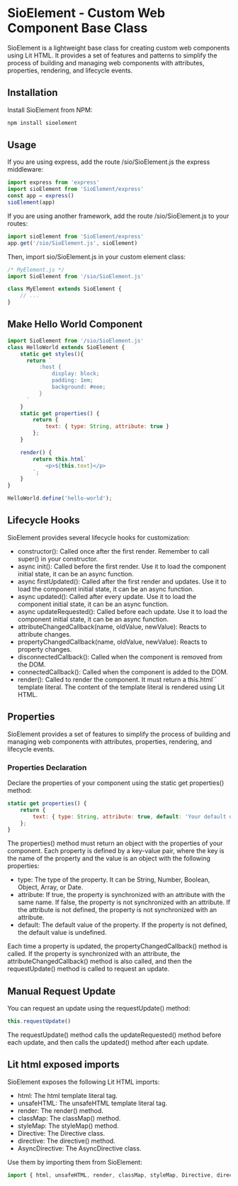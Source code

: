 # SioElement - Custom Web Component Base Class

SioElement is a lightweight base class for creating custom web components using Lit HTML. It provides a set of features and patterns to simplify the process of building and managing web components with attributes, properties, rendering, and lifecycle events.


## Installation

Install SioElement from NPM:

```bash
npm install sioelement
```


## Usage

If you are using express, add the route /sio/SioElement.js the express middleware:

```javascript
import express from 'express'
import sioElement from 'SioElement/express'
const app = express()
sioElement(app)
```

If you are using another framework, add the route /sio/SioElement.js to your routes:

```javascript
import sioElement from 'SioElement/express'
app.get('/sio/SioElement.js', sioElement)
```

Then, import sio/SioElement.js in your custom element class:

```javascript
/* MyElement.js */
import SioElement from '/sio/SioElement.js'

class MyElement extends SioElement {
    // ...
}
```



## Make Hello World Component

```javascript
import SioElement from '/sio/SioElement.js'
class HelloWorld extends SioElement {
    static get styles(){
      return `
          :host {
              display: block;
              padding: 1em;
              background: #eee;
          }
      `
    }
    static get properties() {
        return {
            text: { type: String, attribute: true }
        };
    }

    render() {
        return this.html`
            <p>${this.text}</p>
        `;
    }
}

HelloWorld.define('hello-world');

```

## Lifecycle Hooks

SioElement provides several lifecycle hooks for customization:

- constructor(): Called once after the first render. Remember to call super() in your constructor.
- async init(): Called before the first render. Use it to load the component initial state, it can be an async function.
- async firstUpdated(): Called after the first render and updates. Use it to load the component initial state, it can be an async function.
- async updated(): Called after every update. Use it to load the component initial state, it can be an async function.
- async updateRequested(): Called before each update. Use it to load the component initial state, it can be an async function.
- attributeChangedCallback(name, oldValue, newValue): Reacts to attribute changes.
- propertyChangedCallback(name, oldValue, newValue): Reacts to property changes.
- disconnectedCallback(): Called when the component is removed from the DOM.
- connectedCallback(): Called when the component is added to the DOM.
- render(): Called to render the component. It must return a this.html`` template literal. The content of the template literal is rendered using Lit HTML.



## Properties

SioElement provides a set of features to simplify the process of building and managing web components with attributes, properties, rendering, and lifecycle events.

### Properties Declaration

Declare the properties of your component using the static get properties() method:

```javascript
static get properties() {
    return {
        text: { type: String, attribute: true, default: 'Your default data for the property' }
    };
}
```

The properties() method must return an object with the properties of your component. Each property is defined by a key-value pair, where the key is the name of the property and the value is an object with the following properties:

- type: The type of the property. It can be String, Number, Boolean, Object, Array, or Date.
- attribute: If true, the property is synchronized with an attribute with the same name. If false, the property is not synchronized with an attribute. If the attribute is not defined, the property is not synchronized with an attribute.
- default: The default value of the property. If the property is not defined, the default value is undefined.

Each time a property is updated, the propertyChangedCallback() method is called. If the property is synchronized with an attribute, the attributeChangedCallback() method is also called, and then the requestUpdate() method is called to request an update.

## Manual Request Update

You can request an update using the requestUpdate() method:

```javascript
this.requestUpdate()
```

The requestUpdate() method calls the updateRequested() method before each update, and then calls the updated() method after each update.

## Lit html exposed imports

SioElement exposes the following Lit HTML imports:

- html: The html template literal tag.
- unsafeHTML: The unsafeHTML template literal tag.
- render: The render() method.
- classMap: The classMap() method.
- styleMap: The styleMap() method.
- Directive: The Directive class.
- directive: The directive() method.
- AsyncDirective: The AsyncDirective class.

Use them by importing them from SioElement:

```javascript
import { html, unsafeHTML, render, classMap, styleMap, Directive, directive, AsyncDirective } from '/sio/SioElement.js'
```